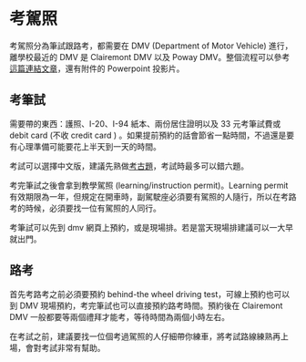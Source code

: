 # 考駕照

考駕照分為筆試跟路考，都需要在 DMV (Department of Motor Vehicle) 進行，離學校最近的 DMV 是 Clairemont DMV 以及 Poway DMV。整個流程可以參考[這篇連結文章](https://www.facebook.com/groups/13591139149/10151810813429150/)，還有附件的 Powerpoint 投影片。

## 考筆試

需要帶的東西：護照、I-20、I-94 紙本、兩份居住證明以及 33 元考筆試費或 debit card (不收 credit card ) 。如果提前預約的話會節省一點時間，不過還是要有心理準備可能要花上半天到一天的時間。

考試可以選擇中文版，建議先熟做[考古題](http://www.ccyp.com/TRAFFIC/)，考試時最多可以錯六題。

考完筆試之後會拿到教學駕照 (learning/instruction permit)。Learning permit 有效期限為一年，但規定在開車時，副駕駛座必須要有駕照的人隨行，所以在考路考的時候，必須要找一位有駕照的人同行。

考筆試可以先到 dmv 網頁上預約，或是現場排。若是當天現場排建議可以一大早就出門。

## 路考

首先考路考之前必須要預約 behind-the wheel driving test，可線上預約也可以到 DMV 現場預約，考完筆試也可以直接預約路考時間。預約後在 Clairemont DMV 一般都要等兩個禮拜才能考，等待時間為兩個小時左右。

在考試之前，建議要找一位個考過駕照的人仔細帶你練車，將考試路線練熟再上場，會對考試非常有幫助。

